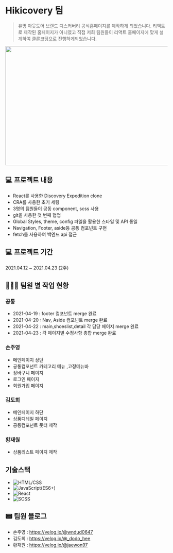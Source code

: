 # Hikicovery 팀

> 유명 아웃도어 브랜드 디스커버리 공식홈페이지를 제작하게 되었습니다.
> 리액트로 제작된 홈페이지가 아니였고 직접 저희 팀원들이 리액트 홈페이지에 맞게
> 설계하여 클론코딩으로 진행하게되었습니다.

<img src="https://media.vlpt.us/images/_dodo_hee/post/d57baafa-c8b1-4e0b-886f-2a4c71c082b3/%E1%84%89%E1%85%B3%E1%84%8F%E1%85%B3%E1%84%85%E1%85%B5%E1%86%AB%E1%84%89%E1%85%A3%E1%86%BA%202021-04-25%20%E1%84%8B%E1%85%A9%E1%84%92%E1%85%AE%201.50.20.png"  width="700" height="370">

## 💻 프로젝트 내용

- React를 사용한 Discovery Expedition clone
- CRA를 사용한 초기 세팅
- 3명의 팀원들이 공동 component, scss 사용
- git을 사용한 첫 번째 협업
- Global Styles, theme, config 파일을 활용한 스타일 및 API 통일
- Navigation, Footer, aside등 공통 컴포넌트 구현
- fetch를 사용하여 백엔드 api 접근

## 💻 프로젝트 기간

2021.04.12 ~ 2021.04.23 (2주)

## 👩🏻‍💻 팀원 별 작업 현황

### 공통

- 2021-04-19 : footer 컴포넌트 merge 완료
- 2021-04-20 : Nav, Aside 컴포넌트 merge 완료
- 2021-04-22 : main,shoeslist,detail 각 담당 페이지 merge 완료
- 2021-04-23 : 각 페이지별 수정사항 총합 merge 완료

### 손주영

- 메인페이지 상단
- 공통컴포넌트 카테고리 메뉴 ,고정메뉴바
- 장바구니 페이지
- 로그인 페이지
- 회원가입 페이지

### 김도희

- 메인페이지 하단
- 상품디테일 페이지
- 공통컴포넌트 풋터 제작

### 황재원

- 상품리스트 페이지 제작

## 기술스택

- ![HTML/CSS](https://img.shields.io/badge/-HTML/CSS-E44D26)
- ![JavaScript(ES6+)](<https://img.shields.io/badge/-JavaScript(ES6%2B)-F0DB4D>)
- ![React](https://img.shields.io/badge/-React-blue)
- ![SCSS](https://img.shields.io/badge/-SCSS-ff69b4)

## 📟 팀원 블로그

- 손주영 : https://velog.io/@wndud0647
- 김도희 : https://velog.io/@_dodo_hee
- 황재원 : https://velog.io/@jaewon97

